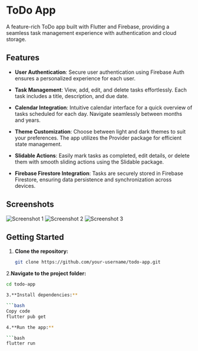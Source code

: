 # ToDo App

A feature-rich ToDo app built with Flutter and Firebase, providing a seamless task management experience with authentication and cloud storage.

## Features

- **User Authentication**: Secure user authentication using Firebase Auth ensures a personalized experience for each user.

- **Task Management**: View, add, edit, and delete tasks effortlessly. Each task includes a title, description, and due date.

- **Calendar Integration**: Intuitive calendar interface for a quick overview of tasks scheduled for each day. Navigate seamlessly between months and years.

- **Theme Customization**: Choose between light and dark themes to suit your preferences. The app utilizes the Provider package for efficient state management.

- **Slidable Actions**: Easily mark tasks as completed, edit details, or delete them with smooth sliding actions using the Slidable package.

- **Firebase Firestore Integration**: Tasks are securely stored in Firebase Firestore, ensuring data persistence and synchronization across devices.

## Screenshots

![Screenshot 1](/screenshots/screenshot1.png)
![Screenshot 2](/screenshots/screenshot2.png)
![Screenshot 3](/screenshots/screenshot3.png)

## Getting Started

1. **Clone the repository:**

   ```bash
   git clone https://github.com/your-username/todo-app.git

2.**Navigate to the project folder:**

```bash
cd todo-app

3.**Install dependencies:**

```bash
Copy code
flutter pub get

4.**Run the app:**

```bash
flutter run
